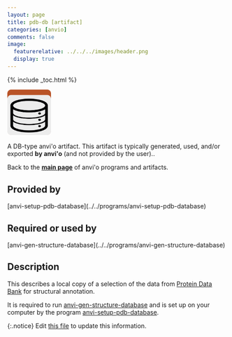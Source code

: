 ```yaml
---
layout: page
title: pdb-db [artifact]
categories: [anvio]
comments: false
image:
  featurerelative: ../../../images/header.png
  display: true
---
```



{% include _toc.html %}


<img src="../../images/icons/DB.png" alt="DB" style="width:100px; border:none" />

A DB-type anvi'o artifact. This artifact is typically generated, used, and/or exported **by anvi'o** (and not provided by the user)..

Back to the **[main page](../../)** of anvi'o programs and artifacts.

## Provided by


<p style="text-align: left" markdown="1"><span class="artifact-p">[anvi-setup-pdb-database](../../programs/anvi-setup-pdb-database)</span></p>


## Required or used by


<p style="text-align: left" markdown="1"><span class="artifact-r">[anvi-gen-structure-database](../../programs/anvi-gen-structure-database)</span></p>


## Description

This describes a local copy of a selection of the data from [Protein Data Bank](https://www.rcsb.org/) for structural annotation.

It is required to run <span class="artifact-n">[anvi-gen-structure-database](/software/anvio/help/main/programs/anvi-gen-structure-database)</span> and is set up on your computer by the program <span class="artifact-n">[anvi-setup-pdb-database](/software/anvio/help/main/programs/anvi-setup-pdb-database)</span>. 


{:.notice}
Edit [this file](https://github.com/merenlab/anvio/tree/master/anvio/docs/artifacts/pdb-db.md) to update this information.

